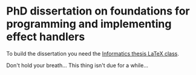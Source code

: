 # PhD dissertation on foundations for programming and implementing effect handlers

To build the dissertation you need the [Informatics thesis LaTeX
class](https://github.com/dhil/inf-thesis-latex-cls).

Don't hold your breath... This thing isn't due for a while...
